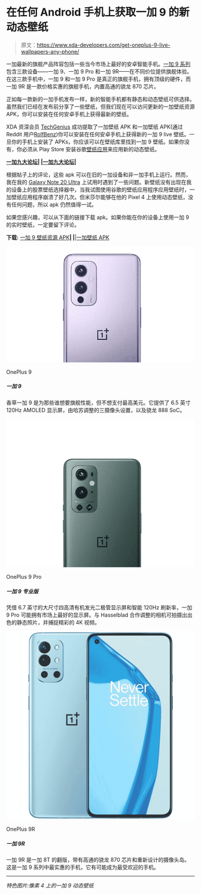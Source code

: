 # 在任何 Android 手机上获取一加 9 的新动态壁纸

> 原文：<https://www.xda-developers.com/get-oneplus-9-live-wallpapers-any-phone/>

一加最新的旗舰产品阵容包括一些当今市场上最好的安卓智能手机。[一加 9 系列](https://www.xda-developers.com/oneplus-9/)包含三款设备——一加 9、一加 9 Pro 和一加 9R——在不同价位提供旗舰体验。在这三款手机中，一加 9 和一加 9 Pro 是真正的旗舰手机，拥有顶级的硬件，而一加 9R 是一款价格实惠的旗舰手机，内置高通的骁龙 870 芯片。

正如每一款新的一加手机发布一样，新的智能手机都有静态和动态壁纸可供选择。虽然我们已经在发布前分享了一些壁纸，但我们现在可以访问更新的一加壁纸资源 APK，你可以安装在任何安卓手机上获得最新的壁纸。

XDA 资深会员 [TechGenius](https://forum.xda-developers.com/m/techgenius.6067363/) 成功提取了一加壁纸 APK 和一加壁纸 APK(通过 Reddit 用户[RolfBenz](https://www.reddit.com/r/oneplus/comments/mc0uip/new_official_oneplus_9_pro_live_wallpapers/))你可以安装在任何安卓手机上获得新的一加 9 live 壁纸。一旦你的手机上安装了 APKs，你应该可以在壁纸库里找到一加 9 壁纸。如果你没有，你必须从 Play Store 安装谷歌[壁纸应用](https://play.google.com/store/apps/details?id=com.google.android.apps.wallpaper&hl=en_IN&gl=US)来应用新的动态壁纸。

**[一加九大论坛](https://forum.xda-developers.com/f/oneplus-9.12151/)| |[一加九大论坛](https://forum.xda-developers.com/f/oneplus-9-pro.12153/)|**

根据帖子上的评论，这些 apk 可以在旧的一加设备和非一加手机上运行。然而，我在我的 [Galaxy Note 20 Ultra](https://www.xda-developers.com/samsung-galaxy-note-20/) 上试用时遇到了一些问题。新壁纸没有出现在我的设备上的股票壁纸选择器中，当我试图使用谷歌的壁纸应用程序应用壁纸时，一加壁纸应用程序崩溃了好几次。但米莎尔能够在他的 Pixel 4 上使用动态壁纸，没有任何问题，所以 apk 仍然值得一试。

如果您感兴趣，可以从下面的链接下载 apk。如果你能在你的设备上使用一加 9 的实时壁纸，一定要留下评论。

**下载:** [一加 9 壁纸资源 APK](https://www.apkmirror.com/apk/oneplus-ltd/opwallpaperresources/opwallpaperresources-2-0-1-201222175339-3a9a8e3-release/oneplus-wallpaper-resources-2-0-1-201222175339-3a9a8e3-android-apk-download/)**| |**|[一加壁纸 APK](https://www.apkmirror.com/apk/oneplus-ltd/oneplus-wallpaper/oneplus-wallpaper-1-0-2-210223182435-493b060-release/oneplus-wallpaper-1-0-2-210223182435-493b060-android-apk-download/)

 <picture>![The vanilla OnePlus 9 is for those who want flagship performance but don't want to pay top dollar. It offers a 6.5 inch 120Hz AMOLED display, a triple-camera setup tuned by Hasselblad, and the Snapdragon 888 SoC.](img/d66608aa9e3d6d32dbda78614c3ddc62.png)</picture> 

OnePlus 9

##### 一加 9

香草一加 9 是为那些谁想要旗舰性能，但不想支付最高美元。它提供了 6.5 英寸 120Hz AMOLED 显示屏，由哈苏调整的三摄像头设置，以及骁龙 888 SoC。

 <picture>![The OnePlus 9 Pro is a really fast 2021 flagship that still keeps up well today. ](img/e87b0190e6eaa03a7cf726cd74516288.png)</picture> 

OnePlus 9 Pro

##### 一加 9 专业版

凭借 6.7 英寸的大尺寸四高清有机发光二极管显示屏和智能 120Hz 刷新率，一加 9 Pro 可能拥有市场上最好的显示屏。与 Hasselblad 合作调整的相机可拍摄出出色的静态照片，并捕捉精彩的 4K 视频。

 <picture>![The OnePlus 9R is a rehashed OnePlus 8T with Qualcomm's Snapdragon 870 chip and a redesigned camera island. It's the most affordable phone in the OnePlus 9 lineup and it has the potential to be the most popular out of the lot.](img/736c6ee2ba63f38f0c6ecebe0f2bd21a.png)</picture> 

OnePlus 9R

##### 一加 9R

一加 9R 是一加 8T 的翻版，带有高通的骁龙 870 芯片和重新设计的摄像头岛。这是一加 9 系列中最实惠的手机，它有可能成为最受欢迎的手机。

* * *

*特色图片:像素 4 上的一加 9 动态壁纸*
